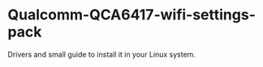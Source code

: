 # Qualcomm-QCA6417-wifi-settings-pack
Drivers and small guide to install it in your Linux system.   
